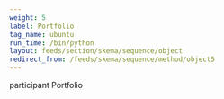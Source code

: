 ```yaml
---
weight: 5
label: Portfolio
tag_name: ubuntu
run_time: /bin/python
layout: feeds/section/skema/sequence/object
redirect_from: /feeds/skema/sequence/method/object5
---
```

participant Portfolio
